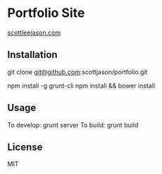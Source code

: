 # Portfolio Site

[scottleejason.com](http://www.scottleejason.com)

## Installation

git clone git@github.com:scottjason/portfolio.git

npm install -g grunt-cli
npm install && bower install

## Usage

To develop: grunt server
To build: grunt build

## License

MIT